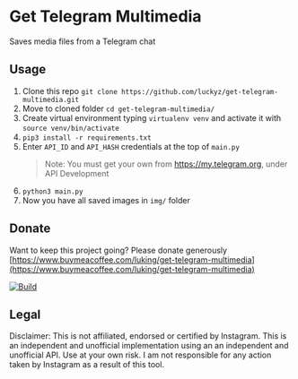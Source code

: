 # Get Telegram Multimedia
Saves media files from a Telegram chat

## Usage

1. Clone this repo ```git clone https://github.com/luckyz/get-telegram-multimedia.git```
2. Move to cloned folder ```cd get-telegram-multimedia/```
3. Create virtual environment typing ```virtualenv venv``` and activate it with ```source venv/bin/activate```
4. `pip3 install -r requirements.txt`
5. Enter `API_ID` and `API_HASH` credentials at the top of `main.py`
   > Note: You must get your own from https://my.telegram.org, under API Development
6. `python3 main.py`
7. Now you have all saved images in `img/` folder

## Donate

Want to keep this project going? Please donate generously [https://www.buymeacoffee.com/luking/get-telegram-multimedia](https://www.buymeacoffee.com/luking/get-telegram-multimedia)

[![Build](https://www.buymeacoffee.com/assets/img/custom_images/yellow_img.png)](https://www.buymeacoffee.com/luking/get-telegram-multimedia)

## Legal

Disclaimer: This is not affiliated, endorsed or certified by Instagram. This is an independent and unofficial implementation using an an independent and unofficial API. Use at your own risk. I am not responsible for any action taken by Instagram as a result of this tool.
